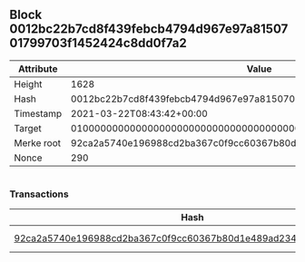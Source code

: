 ## Block 0012bc22b7cd8f439febcb4794d967e97a8150701799703f1452424c8dd0f7a2

Attribute | Value
--- | ---
Height | 1628
Hash | 0012bc22b7cd8f439febcb4794d967e97a8150701799703f1452424c8dd0f7a2
Timestamp | 2021-03-22T08:43:42+00:00
Target | 0100000000000000000000000000000000000000000000000000000000000000
Merke root | 92ca2a5740e196988cd2ba367c0f9cc60367b80d1e489ad2342fdcdfee388035
Nonce | 290

```

```

### Transactions

Hash | Amount
--- | ---
[92ca2a5740e196988cd2ba367c0f9cc60367b80d1e489ad2342fdcdfee388035](92ca2a5740e196988cd2ba367c0f9cc60367b80d1e489ad2342fdcdfee388035.md) | 10.00000000 SKEPTI 
